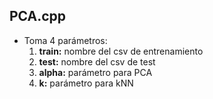 ## PCA.cpp

- Toma 4 parámetros:
  1. **train:** nombre del csv de entrenamiento
  2. **test:** nombre del csv de test
  3. **alpha:** parámetro para PCA
  4. **k:** parámetro para kNN
